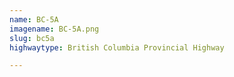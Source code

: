 ```yaml
---
name: BC-5A
imagename: BC-5A.png
slug: bc5a
highwaytype: British Columbia Provincial Highway

---
```

